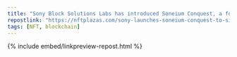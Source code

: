 ```yaml
---
title: "Sony Block Solutions Labs has introduced Soneium Conquest, a four-week initiative designed to familiarise users with web3 technologies through practical, hands-on learning."
repostlink: "https://nftplazas.com/sony-launches-soneium-conquest-to-simplify-web3-onboarding"
tags: [NFT, blockchain]
---
```


{% include embed/linkpreview-repost.html %}
